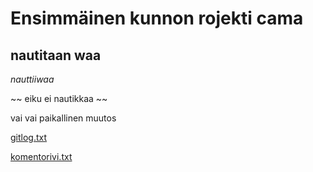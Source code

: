 # Ensimmäinen kunnon rojekti cama

## nautitaan waa

*nauttiiwaa*

~~ eiku ei nautikkaa ~~

vai vai paikallinen muutos

[gitlog.txt](https://github.com/JuusoSaavalainen/ot-harjoitusty-/blob/main/laskarit/viikko1/gitlog.txt)

[komentorivi.txt](https://github.com/JuusoSaavalainen/ot-harjoitusty-/blob/main/laskarit/viikko1/komentorivi.txt)
